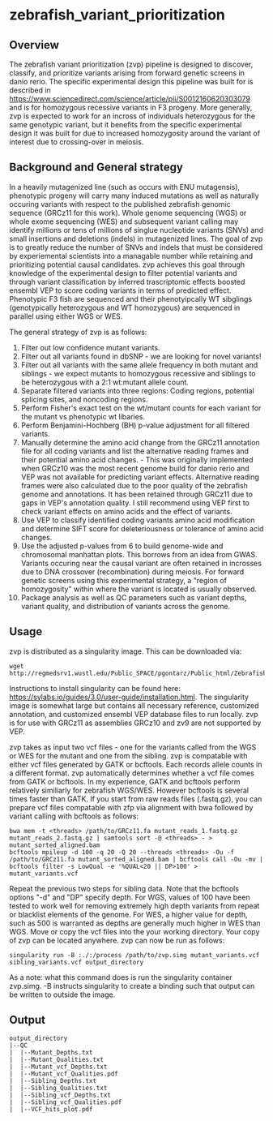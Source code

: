 # zebrafish_variant_prioritization

## Overview

The zebrafish variant prioritization (zvp) pipeline is designed to discover, classify, and prioritize variants arising from forward genetic screens in danio rerio. The specific experimental design this pipeline was built for is described in https://www.sciencedirect.com/science/article/pii/S0012160620303079 and is for homozygous recessive variants in F3 progeny. More generally, zvp is expected to work for an incross of individuals heterozygous for the same genotypic variant, but it benefits from the specific experimental design it was built for due to increased homozygosity around the variant of interest due to crossing-over in meiosis.

## Background and General strategy

In a heavily mutagenized line (such as occurs with ENU mutagensis), phenotypic progeny will carry many induced mutations as well as naturally occuring variants with respect to the published zebrafish genomic sequence (GRCz11 for this work). Whole genome sequencing (WGS) or whole exome sequencing (WES) and subsequent variant calling may identify millions or tens of millions of singlue nucleotide variants (SNVs) and small insertions and deletions (indels) in mutagenized lines. The goal of zvp is to greatly reduce the number of SNVs and indels that must be considered by experiemental scientists into a managable number while retaining and prioritizing potential causal candidates. zvp achieves this goal through knowledge of the experimental design to filter potential variants and through variant classification by inferred trascriptomic effects boosted ensembl VEP to score coding variants in terms of predicted effect. Phenotypic F3 fish are sequenced and their phenotyipcally WT sibglings (genotypically heterozygous and WT homozygous) are sequenced in parallel using either WGS or WES.

The general strategy of zvp is as follows:
1) Filter out low confidence mutant variants.
2) Filter out all variants found in dbSNP - we are looking for novel variants!
3) Filter out all variants with the same allele frequency in both mutant and siblings - we expect mutants to homozygous recessive and siblings to be heterozygous with a 2:1 wt:mutant allele count.
4) Separate filtered variants into three regions: Coding regions, potential splicing sites, and noncoding regions.
5) Perform Fisher's exact test on the wt/mutant counts for each variant for the mutant vs phenotypic wt libaries.
6) Perform Benjamini-Hochberg (BH) p-value adjustment for all filtered variants.
7) Manually determine the amino acid change from the GRCz11 annotation file for all coding variants and list the alternative reading frames and their potential amino acid changes. - This was originally implemented when GRCz10 was the most recent genome build for danio rerio and VEP was not available for predicting variant effects. Alternative reading frames were also calculated due to the poor quality of the zebrafish genome and annotations. It has been retained through GRCz11 due to gaps in VEP's annotation quality. I still recommend using VEP first to check variant effects on amino acids and the effect of variants.
8) Use VEP to classify identified coding variants amino acid modification and determine SIFT score for deleteriousness or tolerance of amino acid changes.
9) Use the adjusted p-values from 6 to build genome-wide and chromosomal manhattan plots. This borrows from an idea from GWAS.  Variants occuring near the causal variant are often retained in incrosses due to DNA crossover (recombination) during meiosis.  For forward genetic screens using this experimental strategy, a "region of homozygosity" within where the variant is located is usually observed.
10) Package analysis as well as QC parameters such as variant depths, variant quality, and distribution of variants across the genome.

## Usage

zvp is distributed as a singularity image. This can be downloaded via:
```
wget http://regmedsrv1.wustl.edu/Public_SPACE/pgontarz/Public_html/Zebrafish_variant_calling_and_prioritization/zvp.simg
```
Instructions to install singularity can be found here: https://sylabs.io/guides/3.0/user-guide/installation.html.  The singularity image is somewhat large but contains all necessary reference, customized annotation, and customized ensembl VEP database files to run locally. zvp is for use with GRCz11 as assemblies GRCz10 and zv9 are not supported by VEP.

zvp takes as input two vcf files - one for the variants called from the WGS or WES for the mutant and one from the sibling. zvp is compatable with either vcf files generated by GATK or bcftools. Each records allele counts in a different format. zvp automatically determines whether a vcf file comes from GATK or bcftools. In my experience, GATK and bcftools perform relatively similiarly for zebrafish WGS/WES. However bcftools is several times faster than GATK. If you start from raw reads files (.fastq.gz), you can prepare vcf files compatable with zfp via alignment with bwa followed by variant calling with bcftools as follows:
```
bwa mem -t <threads> /path/to/GRCz11.fa mutant_reads_1.fastq.gz mutant_reads_2.fastq.gz | samtools sort -@ <threads> - > mutant_sorted_aligned.bam
bcftools mpileup -d 100 -q 20 -Q 20 --threads <threads> -Ou -f /path/to/GRCz11.fa mutant_sorted_aligned.bam | bcftools call -Ou -mv | bcftools filter -s LowQual -e '%QUAL<20 || DP>100' > mutant_variants.vcf
```
Repeat the previous two steps for sibling data. Note that the bcftools options "-d" and "DP" specify depth.  For WGS, values of 100 have been tested to work well for removing extremely high depth variants from repeat or blacklist elements of the genome.  For WES, a higher value for depth, such as 500 is warranted as depths are generally much higher in WES than WGS.
Move or copy the vcf files into the your working directory. Your copy of zvp can be located anywhere. zvp can now be run as follows:
```
singularity run -B :./:/process /path/to/zvp.simg mutant_variants.vcf sibling_variants.vcf output_directory
```
As a note: what this command does is run the singularity container zvp.simg. -B instructs singularity to create a binding such that output can be written to outside the image.

## Output

```
output_directory
|--QC
|  |--Mutant_Depths.txt
|  |--Mutant_Qualities.txt
|  |--Mutant_vcf_Depths.txt
|  |--Mutant_vcf_Qualities.pdf
|  |--Sibling_Depths.txt
|  |--Sibling_Qualities.txt
|  |--Sibling_vcf_Depths.txt
|  |--Sibling_vcf_Qualities.pdf
|  |--VCF_hits_plot.pdf
```

